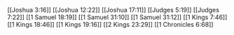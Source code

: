 [[Joshua 3:16]]
[[Joshua 12:22]]
[[Joshua 17:11]]
[[Judges 5:19]]
[[Judges 7:22]]
[[1 Samuel 18:19]]
[[1 Samuel 31:10]]
[[1 Samuel 31:12]]
[[1 Kings 7:46]]
[[1 Kings 18:46]]
[[1 Kings 19:16]]
[[2 Kings 23:29]]
[[1 Chronicles 6:68]]
